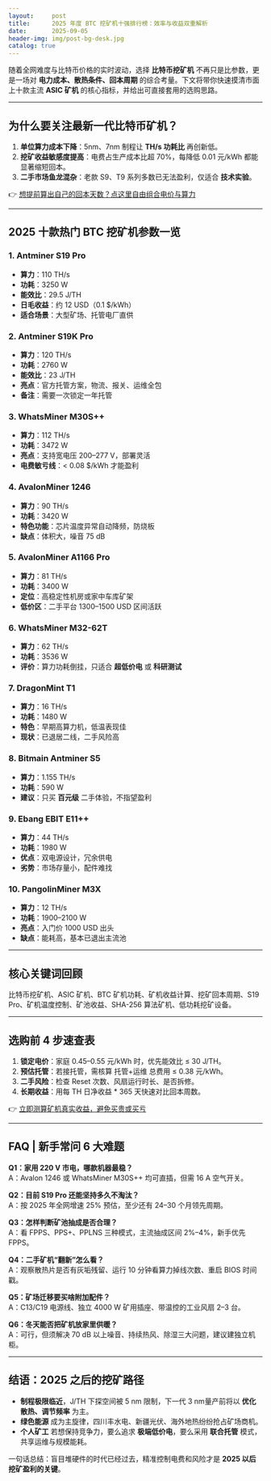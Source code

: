 ```yaml
---
layout:     post
title:      2025 年度 BTC 挖矿机十强排行榜：效率与收益双重解析
date:       2025-09-05
header-img: img/post-bg-desk.jpg
catalog: true
---
```


随着全网难度与比特币价格的实时波动，选择 **比特币挖矿机** 不再只是比参数，更是一场对 **电力成本、散热条件、回本周期** 的综合考量。下文将带你快速摸清市面上十款主流 **ASIC 矿机** 的核心指标，并给出可直接套用的选购思路。

---

## 为什么要关注最新一代比特币矿机？

1. **单位算力成本下降**：5nm、7nm 制程让 **TH/s 功耗比** 再创新低。
2. **挖矿收益敏感度提高**：电费占生产成本比超 70%，每降低 0.01 元/kWh 都能显著缩短回本。
3. **二手市场鱼龙混杂**：老款 S9、T9 系列多数已无法盈利，仅适合 **技术实验**。

👉 [想提前算出自己的回本天数？点这里自由组合电价与算力](https://okxdog.com/)

---

## 2025 十款热门 BTC 挖矿机参数一览

### 1. Antminer S19 Pro
- **算力**：110 TH/s  
- **功耗**：3250 W  
- **能效比**：29.5 J/TH  
- **日毛收益**：约 12 USD（0.1 $/kWh）  
- **适合场景**：大型矿场、托管电厂直供

### 2. Antminer S19K Pro
- **算力**：120 TH/s  
- **功耗**：2760 W  
- **能效比**：23 J/TH  
- **亮点**：官方托管方案，物流、报关、运维全包  
- **备注**：需要一次锁定一年托管

### 3. WhatsMiner M30S++
- **算力**：112 TH/s  
- **功耗**：3472 W  
- **亮点**：支持宽电压 200–277 V，部署灵活  
- **电费敏亏线**：< 0.08 $/kWh 才能盈利

### 4. AvalonMiner 1246
- **算力**：90 TH/s  
- **功耗**：3420 W  
- **特色功能**：芯片温度异常自动降频，防烧板  
- **缺点**：体积大，噪音 75 dB

### 5. AvalonMiner A1166 Pro
- **算力**：81 TH/s  
- **功耗**：3400 W  
- **定位**：高稳定性机房或家中车库矿架  
- **低价区**：二手平台 1300–1500 USD 区间活跃

### 6. WhatsMiner M32-62T
- **算力**：62 TH/s  
- **功耗**：3536 W  
- **评价**：算力功耗倒挂，只适合 **超低价电** 或 **科研测试**

### 7. DragonMint T1
- **算力**：16 TH/s  
- **功耗**：1480 W  
- **特色**：早期高算力机，低温表现佳  
- **现状**：已退居二线，二手风险高

### 8. Bitmain Antminer S5
- **算力**：1.155 TH/s  
- **功耗**：590 W  
- **建议**：只买 **百元级** 二手体验，不指望盈利

### 9. Ebang EBIT E11++
- **算力**：44 TH/s  
- **功耗**：1980 W  
- **优点**：双电源设计，冗余供电  
- **劣势**：市场存量小，配件难找

### 10. PangolinMiner M3X
- **算力**：12 TH/s  
- **功耗**：1900–2100 W  
- **亮点**：入门价 1000 USD 出头  
- **缺点**：能耗高，基本已退出主流池

---

## 核心关键词回顾

比特币挖矿机、ASIC 矿机、BTC 矿机功耗、矿机收益计算、挖矿回本周期、S19 Pro、矿机温度控制、矿池收益、SHA-256 算法矿机、低功耗挖矿设备。

---

## 选购前 4 步速查表

1. **锁定电价**：家庭 0.45–0.55 元/kWh 时，优先能效比 ≤ 30 J/TH。  
2. **预估托管**：若接托管，需核算 托管+运维 总费用 ≤ 0.38 元/kWh。  
3. **二手风险**：检查 Reset 次数、风扇运行时长、是否拆修。  
4. **长期收益**：用每 TH 日净收益 * 365 天快速对比回本周数。  

👉 [立即测算矿机真实收益，避免买贵或买亏](https://okxdog.com/)

---

## FAQ | 新手常问 6 大难题

**Q1：家用 220 V 市电，哪款机器最稳？**  
A：Avalon 1246 或 WhatsMiner M30S++ 均可直插，但需 16 A 空气开关。

**Q2：目前 S19 Pro 还能坚持多久不淘汰？**  
A：按 2025 年全网增速 25% 预估，至少还有 24–30 个月领先周期。

**Q3：怎样判断矿池抽成是否合理？**  
A：看 FPPS、PPS+、PPLNS 三种模式，主流抽成区间 2%–4%，新手优先 FPPS。

**Q4：二手矿机“翻新”怎么看？**  
A：观察散热片是否有灰垢残留、运行 10 分钟看算力掉线次数、重启 BIOS 时间戳。

**Q5：矿场迁移要买啥附加配件？**  
A：C13/C19 电源线、独立 4000 W 矿用插座、带温控的工业风扇 2–3 台。

**Q6：冬天能否把矿机放家里供暖？**  
A：可行，但须解决 70 dB 以上噪音、持续热风、除湿三大问题，建议建独立机柜。

---

## 结语：2025 之后的挖矿路径

- **制程极限临近**，J/TH 下探空间被 5 nm 限制，下一代 3 nm量产前将以 **优化散热、调节频率** 为主。  
- **绿色能源** 成为主旋律，四川丰水电、新疆光伏、海外地热纷纷抢占矿场商机。  
- **个人矿工** 若想保持竞争力，要么追求 **极端低价电**，要么采用 **联合托管** 模式，共享运维与规模能耗。

一句话总结：盲目堆硬件的时代已经过去，精准控制电费和风险才是 **2025 以后挖矿盈利的关键**。